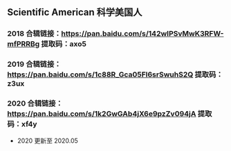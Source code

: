 ## Scientific American 科学美国人

### 2018 合辑链接：https://pan.baidu.com/s/142wIPSvMwK3RFW-mfPRRBg 提取码：axo5

### 2019 合辑链接：https://pan.baidu.com/s/1c88R_Gca05Fl6srSwuhS2Q 提取码：z3ux

### 2020 合辑链接：https://pan.baidu.com/s/1k2GwGAb4jX6e9pzZv094jA 提取码：xf4y

- 2020 更新至 2020.05
